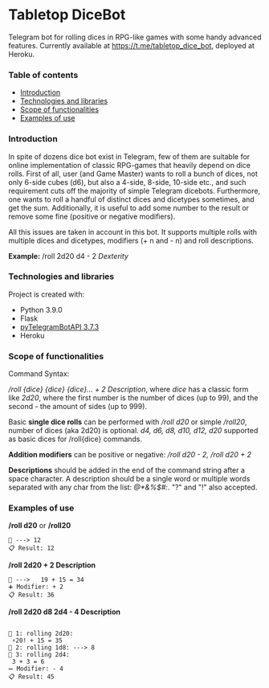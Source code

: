 # Tabletop DiceBot

Telegram bot for rolling dices in RPG-like games with some handy advanced features.
Currently available at https://t.me/tabletop_dice_bot, deployed at Heroku.

### Table of contents
* [Introduction](#introduction)
* [Technologies and libraries](#technologies-and-libraries)
* [Scope of functionalities](#scope-of-functionalities)
* [Examples of use](#examples-of-use)

### Introduction

In spite of dozens dice bot exist in Telegram, few of them are suitable for online implementation of classic RPG-games that heavily depend on dice rolls. First of all, user (and Game Master) wants to roll a bunch of dices, not only 6-side cubes (d6), but also a 4-side, 8-side, 10-side etc., and such requirement cuts off the majority of simple Telegram dicebots. Furthermore, one wants to roll a handful of distinct dices and dicetypes sometimes, and get the sum. Additionally, it is useful to add some number to the result or remove some fine (positive or negative modifiers).

All this issues are taken in account in this bot. It supports multiple rolls with multiple dices and dicetypes, modifiers (+ n and - n) and roll descriptions.

**Example:** /roll 2d20 d4 - 2 *Dexterity*

### Technologies and libraries

Project is created with:
* Python 3.9.0
* Flask
* [pyTelegramBotAPI 3.7.3](https://github.com/eternnoir/pyTelegramBotAPI)
* Heroku

### Scope of functionalities

Command Syntax:

*/roll {dice} {dice} {dice}... + 2 Description*,
where *dice* has a classic form like *2d20*, where the first number is the number of dices (up to 99), and the second - the amount of sides (up to 999).

Basic **single dice rolls** can be performed with */roll d20* or simple */roll20*, number of dices (aka 2d20) is optional. *d4, d6, d8, d10, d12, d20* supported as basic dices for /roll{dice} commands.

**Addition modifiers** can be positive or negative: */roll d20 - 2, /roll d20 + 2*

**Descriptions** should be added in the end of the command string after a space character. A description should be a single word or multiple words separated with any char from the list: *@\*&%$#:*. "?" and "!" also accepted.

### Examples of use

**/roll d20** or **/roll20**

```@username rolled 1d20  :
🎲 ---> 12
📋 Result: 12
```

**/roll 2d20 + 2 Description**

```@username rolled 2d20  + 2 ----> Description:
🎲 --->   19 + 15 = 34
➕ Modifier: + 2
📋 Result: 36
```

**/roll 2d20 d8 2d4 - 4 Description**

```@username rolled 2d20 1d8 2d4  - 4 ----> Description:

🎲 1: rolling 2d20:
 ⚡️20! + 15 = 35
🎲 2: rolling 1d8: ---> 8
🎲 3: rolling 2d4:
 3 + 3 = 6
➖ Modifier: - 4
📋 Result: 45
```